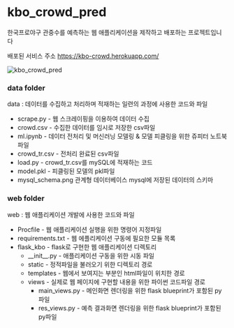 # kbo_crowd_pred
한국프로야구 관중수를 예측하는 웹 애플리케이션을 제작하고 배포하는 프로젝트입니다

배포된 서비스 주소
https://kbo-crowd.herokuapp.com/

![kbo_crowd_pred](https://user-images.githubusercontent.com/110078574/199927041-dd565b59-1589-4cf3-8ca6-6387613155f6.jpg)

### data folder
data : 데이터를 수집하고 처리하며 적재하는 일련의 과정에 사용한 코드와 파일
+ scrape.py - 웹 스크레이핑을 이용하여 데이터 수집
+ crowd.csv - 수집한 데이터를 임시로 저장한 csv파일
+ ml.ipynb - 데이터 전처리 및 머신러닝 모델링 & 모델 피클링을 위한 쥬피터 노트북 파일
+ crowd_tr.csv - 전처리 완료된 csv파일
+ load.py - crowd_tr.csv를  mySQL에 적재하는 코드
+ model.pkl - 피클링된 모델의 pkl파일
+ mysql_schema.png 관계형 데이터베이스 mysql에 저장된 데이터의 스키마

### web folder
web : 웹 애플리케이션 개발에 사용한 코드와 파일
+ Procfile - 웹 애플리케이션 실행을 위한 명령어 지정파일
+ requirements.txt - 웹 에플리케이션 구동에 필요한 모듈 목록
+ flask_kbo - flask로 구현한 웹 애플리케이션 디렉토리
  + \_\_init_\_.py - 애플리케이션 구동을 위한 시동 파일
  + static - 정적파일을 불러오기 위한 디렉토리 경로
  + templates - 웹에서 보여지는 부분인 html파일이 위치한 경로
  + views - 실제로 웹 페이지에 구현할 내용을 위한 파이썬 코드파일 경로
    + main_views.py - 메인화면 렌더링을 위한 flask blueprint가 포함된 py파일
    + res_views.py - 예측 결과화면 렌더링을 위한 flask blueprint가 포함된 py파일
